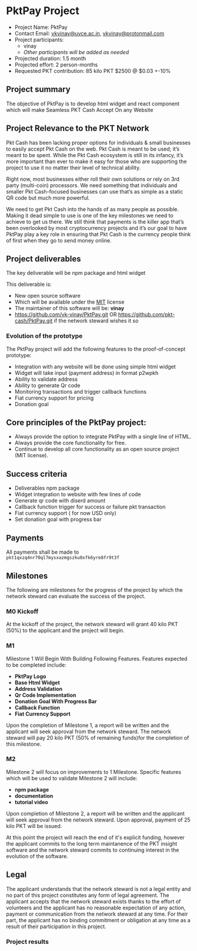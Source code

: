 # PktPay Project

* Project Name: PktPay
* Contact Email: vkvinay@uvce.ac.in, vkvinay@protonmail.com
* Project participants:
  * vinay
  * *Other participants will be added as needed*
* Projected duration: 1.5 month
* Projected effort: 2 person-months
* Requested PKT contribution: 85 kilo PKT $2500 @ $0.03 +-10%

## Project summary
The objective of PktPay is to develop html widget and react component which will make Seamless PKT Cash Accept On any Website
## Project Relevance to the PKT Network
Pkt Cash has been lacking proper options for individuals & small businesses to easily accept Pkt Cash on the web. Pkt Cash is meant to be used; it’s meant to be spent. While the Pkt Cash ecosystem is still in its infancy, it’s more important than ever to make it easy for those who are supporting the project to use it no matter their level of technical ability.

Right now, most businesses either roll their own solutions or rely on 3rd party (multi-coin) processors. We need something that individuals and smaller Pkt Cash-focused businesses can use that’s as simple as a static QR code but much more powerful.

We need to get Pkt Cash into the hands of as many people as possible. Making it dead simple to use is one of the key milestones we need to achieve to get us there. We still think that payments is the killer app that’s been overlooked by most cryptocurrency projects and it’s our goal to have PktPay play a key role in ensuring that Pkt Cash is the currency people think of first when they go to send money online.

## Project deliverables

The key deliverable will be npm package and html widget

This deliverable is:
* New open source software
* Which will be available under the [MIT](https://spdx.org/licenses/MIT.html) license
* The maintainer of this software will be: **vinay**
* https://github.com/vk-vinay/PktPay.git OR https://github.com/pkt-cash/PktPay.git if the network steward wishes it so



### Evolution of the prototype

The PktPay project will add the following features to the proof-of-concept prototype:

* Integration with any website will be done using simple html widget
* Widget will take input (payment address) in format p2wpkh 
* Ability to validate address
* Ability to generate Qr code
* Monitoring transactions and trigger callback functions
* Fiat currency support for pricing
* Donation goal 

## Core principles of the PktPay project:

* Always provide the option to integrate PktPay with a single line of HTML.
* Always provide the core functionality for free.
* Continue to develop all core functionality as an open source project (MIT license).


## Success criteria
* Deliverables npm package
* Widget integration to website with few lines of code
* Generate qr code with diserd amount
* Callback function trigger for  success or failure  pkt transaction
* Fiat currency support ( for now USD only)
* Set donation goal with progress bar
## Payments
All payments shall be made to `pkt1qxzq4nr70ql7mysxazmgszku0xfk6yre8fr9t3f`

## Milestones
The following are milestones for the progress of the project by which the network steward
can evaluate the success of the project.

### M0 Kickoff
At the kickoff of the project, the network steward will grant 40 kilo PKT (50%) to the applicant and
the project will begin.

### M1
Milestone 1 Will Begin With Building Following Features.
Features expected to be completed include:

* **PktPay Logo**
* **Base Html Widget**
* **Address Validation**
* **Qr Code Implementation**
* **Donation Goal With Progress Bar**
* **Callback Function**
* **Fiat Currency Support**

Upon the completion of Milestone 1, a report will be written and the applicant will seek
approval from the network steward. The network steward will pay 20 kilo PKT (50% of remaining funds)for the completion of
this milestone.

### M2
Milestone 2 will focus on improvements to 1 Milestone. 
Specific features which will be used to validate Milestone 2
will include:

* **npm package**
* **documentation**
* **tutorial video**



Upon completion of Milestone 2, a report will be written and the applicant will seek
approval from the network steward. Upon approval, payment of 25 kilo PKT will be issued.

At this point the project will reach the end of it's explicit funding, however the applicant
commits to the long term maintanence of the PKT insight software and the network steward commits
to continuing interest in the evolution of the software.

## Legal

The applicant understands that the network steward is not a legal entity and no part of this
project constitutes any form of legal agreement. The applicant accepts that the network steward
exists thanks to the effort of volunteers and the applicant has no reasonable expectation of any
action, payment or communication from the network steward at any time. For their part, the
applicant has no binding commitment or obligation at any time as a result of their participation
in this project.

### Project results



